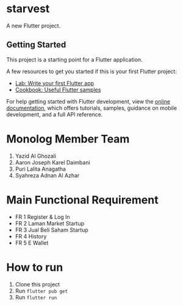 # starvest

A new Flutter project.

## Getting Started

This project is a starting point for a Flutter application.

A few resources to get you started if this is your first Flutter project:

- [Lab: Write your first Flutter app](https://docs.flutter.dev/get-started/codelab)
- [Cookbook: Useful Flutter samples](https://docs.flutter.dev/cookbook)

For help getting started with Flutter development, view the
[online documentation](https://docs.flutter.dev/), which offers tutorials,
samples, guidance on mobile development, and a full API reference.

# Monolog Member Team
1. Yazid Al Ghozali
2. Aaron Joseph Karel Daimbani
3. Puri Lalita Anagatha
4. Syahreza Adnan Al Azhar

# Main Functional Requirement
- FR 1 Register & Log In 
- FR 2 Laman Market Startup
- FR 3 Jual Beli Saham Startup
- FR 4 History
- FR 5 E Wallet

# How to run
1. Clone this project
2. Run `flutter pub get`
3. Run `flutter run`